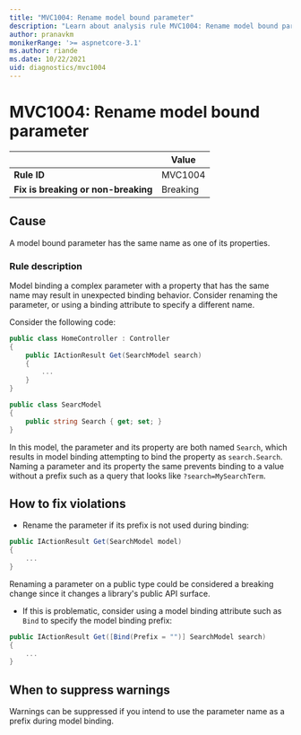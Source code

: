 ```yaml
---
title: "MVC1004: Rename model bound parameter"
description: "Learn about analysis rule MVC1004: Rename model bound parameter"
author: pranavkm
monikerRange: '>= aspnetcore-3.1'
ms.author: riande
ms.date: 10/22/2021
uid: diagnostics/mvc1004
---
```

# MVC1004: Rename model bound parameter

| | Value |
|-|-|
| **Rule ID** |MVC1004|
| **Fix is breaking or non-breaking** |Breaking|

## Cause

A model bound parameter has the same name as one of its properties.

### Rule description

Model binding a complex parameter with a property that has the same name may result in unexpected binding behavior. Consider renaming the parameter, or using a binding attribute to specify a different name.

Consider the following code:

```csharp
public class HomeController : Controller
{
    public IActionResult Get(SearchModel search)
    {
        ...
    }
}

public class SearcModel
{
    public string Search { get; set; }
}
```

In this model, the parameter and its property are both named `Search`, which results in model binding attempting to bind the property as `search.Search`. Naming a parameter and its property the same prevents binding to a value without a prefix such as a query that looks like `?search=MySearchTerm`.

## How to fix violations

* Rename the parameter if its prefix is not used during binding:
```csharp
public IActionResult Get(SearchModel model)
{
    ...
}
```

Renaming a parameter on a public type could be considered a breaking change since it changes a library's public API surface.

* If this is problematic, consider using a model binding attribute such as `Bind` to specify the model binding prefix:

```csharp
public IActionResult Get([Bind(Prefix = "")] SearchModel search)
{
    ...
}
```

## When to suppress warnings

Warnings can be suppressed if you intend to use the parameter name as a prefix during model binding.
